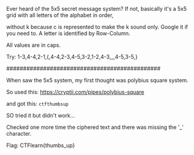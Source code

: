 Ever heard of the 5x5 secret message system? If not, basically it's a 5x5 grid with all letters of the alphabet in order, 

without k because c is represented to make the k sound only. Google it if you need to. A letter is identified by Row-Column. 

All values are in caps. 

Try: 1-3,4-4,2-1,{,4-4,2-3,4-5,3-2,1-2,4-3,_,4-5,3-5,}

##############################################

When saw the 5x5 system, my first thought was polybius square system.

So used this: https://cryptii.com/pipes/polybius-square

and got this: <code>ctfthumbsup</code>

SO tried it but didn't work...

Checked one more time the ciphered text and there was missing the '_' character.

Flag: CTFlearn{thumbs_up}
